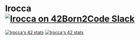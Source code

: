 # lrocca [![lrocca on 42Born2Code Slack](https://badgen.net/badge/Born2Code/lrocca/purple?icon=https://profile.intra.42.fr/assets/42_logo-7dfc9110a5319a308863b96bda33cea995046d1731cebb735e41b16255106c12.svg)](https://42born2code.slack.com/team/U01U7A1FPG9)

[![lrocca's 42 stats](https://badge42.vercel.app/api/v2/stats/cl1fcump4000609l0tinok1gw?cursusId=21)](https://github.com/lrocca)
[![lrocca's 42 stats](https://badge42.vercel.app/api/v2/stats/cl1fcump4000609l0tinok1gw?cursusId=9)](https://github.com/lrocca)
